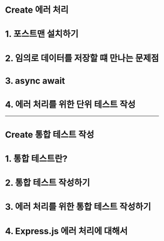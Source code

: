 # Create 에러 처리

# 1. 포스트맨 설치하기

# 2. 임의로 데이터를 저장할 떄 만나는 문제점

# 3. async await

# 4. 에러 처리를 위한 단위 테스트 작성

---

# Create 통합 테스트 작성

# 1. 통합 테스트란?

# 2. 통합 테스트 작성하기

# 3. 에러 처리를 위한 통합 테스트 작성하기

# 4. Express.js 에러 처리에 대해서
